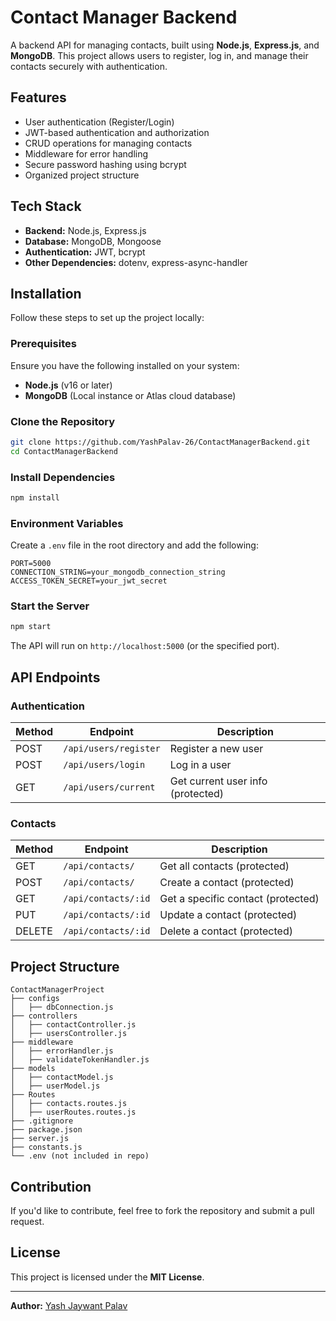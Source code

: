 # Contact Manager Backend

A backend API for managing contacts, built using **Node.js**, **Express.js**, and **MongoDB**. This project allows users to register, log in, and manage their contacts securely with authentication.

## Features

- User authentication (Register/Login)
- JWT-based authentication and authorization
- CRUD operations for managing contacts
- Middleware for error handling
- Secure password hashing using bcrypt
- Organized project structure

## Tech Stack

- **Backend:** Node.js, Express.js
- **Database:** MongoDB, Mongoose
- **Authentication:** JWT, bcrypt
- **Other Dependencies:** dotenv, express-async-handler

## Installation

Follow these steps to set up the project locally:

### Prerequisites
Ensure you have the following installed on your system:
- **Node.js** (v16 or later)
- **MongoDB** (Local instance or Atlas cloud database)

### Clone the Repository
```sh
git clone https://github.com/YashPalav-26/ContactManagerBackend.git
cd ContactManagerBackend
```

### Install Dependencies
```sh
npm install
```

### Environment Variables
Create a `.env` file in the root directory and add the following:

```
PORT=5000
CONNECTION_STRING=your_mongodb_connection_string
ACCESS_TOKEN_SECRET=your_jwt_secret
```

### Start the Server
```sh
npm start
```

The API will run on `http://localhost:5000` (or the specified port).

## API Endpoints

### Authentication
| Method | Endpoint          | Description         |
|--------|------------------|---------------------|
| POST   | `/api/users/register` | Register a new user |
| POST   | `/api/users/login`    | Log in a user      |
| GET    | `/api/users/current`  | Get current user info (protected) |

### Contacts
| Method | Endpoint          | Description         |
|--------|------------------|---------------------|
| GET    | `/api/contacts/`  | Get all contacts (protected) |
| POST   | `/api/contacts/`  | Create a contact (protected) |
| GET    | `/api/contacts/:id` | Get a specific contact (protected) |
| PUT    | `/api/contacts/:id` | Update a contact (protected) |
| DELETE | `/api/contacts/:id` | Delete a contact (protected) |

## Project Structure
```
ContactManagerProject
├── configs
│   ├── dbConnection.js
├── controllers
│   ├── contactController.js
│   ├── usersController.js
├── middleware
│   ├── errorHandler.js
│   ├── validateTokenHandler.js
├── models
│   ├── contactModel.js
│   ├── userModel.js
├── Routes
│   ├── contacts.routes.js
│   ├── userRoutes.routes.js
├── .gitignore
├── package.json
├── server.js
├── constants.js
└── .env (not included in repo)
```

## Contribution
If you'd like to contribute, feel free to fork the repository and submit a pull request.

## License
This project is licensed under the **MIT License**.

---
**Author:** [Yash Jaywant Palav](https://github.com/YashPalav-26)

